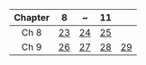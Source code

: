| Chapter | 8 | ~ | 11 | |
|:---:|:---:|:---:|:---:|:---:|
| Ch 8 | [23](https://detegice.github.io/chapter8-01-about-java-gui/) | [24](https://detegice.github.io/chapter8-02-making-swing-gui-program/) | [25](https://detegice.github.io/chapter8-03-container-layout-manager/) |
| Ch 9 | [26](https://detegice.github.io/chapter9-01-event-object/) | [27](https://detegice.github.io/chapter9-02-event-listener/) | [28](https://detegice.github.io/chapter9-03-adapter-class-and-key-listener/) | [29](https://detegice.github.io/chapter9-04-mouse-event/) | 
